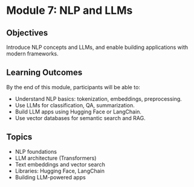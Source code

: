 # Module 7: NLP and LLMs

## Objectives
Introduce NLP concepts and LLMs, and enable building applications with modern frameworks.

## Learning Outcomes
By the end of this module, participants will be able to:
- Understand NLP basics: tokenization, embeddings, preprocessing.
- Use LLMs for classification, QA, summarization.
- Build LLM apps using Hugging Face or LangChain.
- Use vector databases for semantic search and RAG.

## Topics
- NLP foundations  
- LLM architecture (Transformers)  
- Text embeddings and vector search  
- Libraries: Hugging Face, LangChain  
- Building LLM-powered apps  

